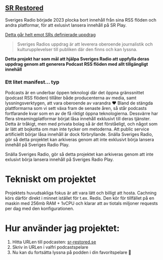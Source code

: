 ## [SR Restored](https://sr-restored.se)

Sveriges Radio började 2023 plocka bort innehåll från sina RSS flöden och andra platformar, för att exlusivt lansera innehåll på SR Play.

[Detta går helt emot SRs definierade uppdrag](https://sverigesradio.se/artikel/vart-uppdrag)

> Sveriges Radios uppdrag är att leverera oberoende journalistik och kulturupplevelser till publiken där den finns och kan lyssna.

**Detta projekt har som mål att hjälpa Sveriges Radio att uppfylla deras uppdrag genom att generera Podcast RSS flöden med allt tillgängligt innehåll**

### Ett litet manifest... typ

Podcasts är en underbar öppen teknologi där det öppna gränssnittet (podcast RSS flöden) tillåter både producenterna av media, samt lyssningsverktygen, att vara oberoende av varandra ❤️ Bland de stängda plattformarna som vi sett växa fram de senaste åren, så står podcasts fortfarande kvar som en av de få riktigt öppna teknologierna. Dessvärre har flera streamingplatformar börjat låsa innehåll exklusivt till deras tjänster. Detta är tråkigt, men med privata bolag så är det förståeligt, och något som är lätt att bojkotta om man inte tycker om metoderna. Att public service artificiellt börjar låsa innehåll är dock förbryllande. Snälla Sveriges Radio, gör så detta projektet kan arkiveras genom att inte exklusivt börja lansera innehåll på Sveriges Radio Play.

Snälla Sveriges Radio, gör så detta projektet kan arkiveras genom att inte exlusivt börja lansera innehåll på Sveriges Radio Play.

# Tekniskt om projektet

Projektets huvudsakliga fokus är att vara lätt och billigt att hosta. Cachning körs därför direkt i minnet istället för t.ex. Redis. Den kör för tillfället på en maskin med 256mb RAM + 1vCPU och klarar att av tiotals miljoner requests per dag med den konfigurationen. 

# Hur använder jag projektet:

1. Hitta URLen till podcasten: [sr-restored.se](https://sr-restored.se)
2. Skriv in URLen i valfri podcastspelare
3. Nu kan du fortsätta lyssna på podden i din favoritspelare 🎉
